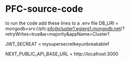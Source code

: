 # PFC-source-code

to run the code add these lines to a .env file 
DB_URI = mongodb+srv://pfc:pfc@cluster1.egierg1.mongodb.net/?retryWrites=true&w=majority&appName=Cluster1       

JWT_SECREAT = mysupersecretkeyunbreakablef

NEXT_PUBLIC_API_BASE_URL = http://localhost:3000
